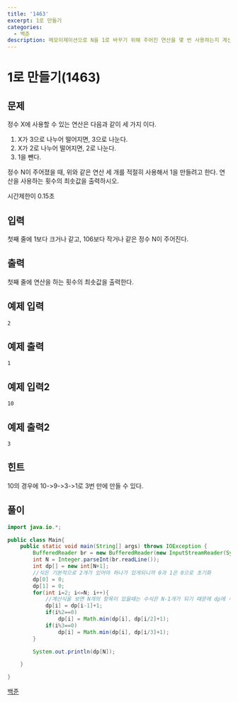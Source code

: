 ```yaml
---
title: '1463'
excerpt: 1로 만들기
categories:
  - 백준
description: 메모이제이션으로 N을 1로 바꾸기 위해 주어진 연산을 몇 번 사용하는지 계산하는 문제
---
```


# 1로 만들기\(1463\)

## 문제

정수 X에 사용할 수 있는 연산은 다음과 같이 세 가지 이다.

1. X가 3으로 나누어 떨어지면, 3으로 나눈다.
2. X가 2로 나누어 떨어지면, 2로 나눈다.
3. 1을 뺀다.

정수 N이 주어졌을 때, 위와 같은 연산 세 개를 적절히 사용해서 1을 만들려고 한다. 연산을 사용하는 횟수의 최솟값을 출력하시오.

시간제한이 0.15초

## 입력

첫째 줄에 1보다 크거나 같고, 106보다 작거나 같은 정수 N이 주어진다.

## 출력

첫째 줄에 연산을 하는 횟수의 최솟값을 출력한다.

## 예제 입력

```text
2
```

## 예제 출력

```text
1
```

## 예제 입력2

```text
10
```

## 예제 출력2

```text
3
```

## 힌트

10의 경우에 10-&gt;9-&gt;3-&gt;1로 3번 만에 만들 수 있다.

## 풀이

```java
import java.io.*;

public class Main{
    public static void main(String[] args) throws IOException {
        BufferedReader br = new BufferedReader(new InputStreamReader(System.in));
        int N = Integer.parseInt(br.readLine());
        int dp[] = new int[N+1];
        //식은 기본적으로 2개가 있어야 하나가 있게되니까 0과 1은 0으로 초기화
        dp[0] = 0;
        dp[1] = 0;
        for(int i=2; i<=N; i++){
            //계산식을 보면 N개의 항목이 있을때는 수식은 N-1개가 되기 때문에 dp에 수식의 갯수를 저장
            dp[i] = dp[i-1]+1;
            if(i%2==0)
                dp[i] = Math.min(dp[i], dp[i/2]+1);
            if(i%3==0)
                dp[i] = Math.min(dp[i], dp[i/3]+1);
        }

        System.out.println(dp[N]);

    }

}
```

[백준](https://www.acmicpc.net/problem/1463)

